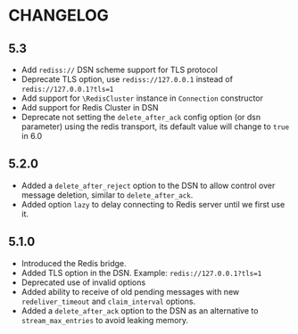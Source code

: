 CHANGELOG
=========

5.3
---

 * Add `rediss://` DSN scheme support for TLS protocol
 * Deprecate TLS option, use `rediss://127.0.0.1` instead of `redis://127.0.0.1?tls=1`
 * Add support for `\RedisCluster` instance in `Connection` constructor
 * Add support for Redis Cluster in DSN
 * Deprecate not setting the `delete_after_ack` config option (or dsn parameter) using the redis transport,
   its default value will change to `true` in 6.0

5.2.0
-----

 * Added a `delete_after_reject` option to the DSN to allow control over message
   deletion, similar to `delete_after_ack`.
 * Added option `lazy` to delay connecting to Redis server until we first use it.

5.1.0
-----

 * Introduced the Redis bridge.
 * Added TLS option in the DSN. Example: `redis://127.0.0.1?tls=1`
 * Deprecated use of invalid options
 * Added ability to receive of old pending messages with new `redeliver_timeout`
   and `claim_interval` options.
 * Added a `delete_after_ack` option to the DSN as an alternative to
   `stream_max_entries` to avoid leaking memory.
